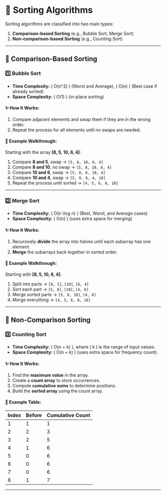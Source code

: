 # 📌 Sorting Algorithms

Sorting algorithms are classified into two main types:

1. **Comparison-based Sorting** (e.g., Bubble Sort, Merge Sort)
2. **Non-comparison-based Sorting** (e.g., Counting Sort)

---

## 🔄 Comparison-Based Sorting

### 1️⃣ Bubble Sort
- **Time Complexity:** \( O(n^2) \) (Worst and Average), \( O(n) \) (Best case if already sorted)
- **Space Complexity:** \( O(1) \) (in-place sorting)

#### ✨ How It Works:
1. Compare adjacent elements and swap them if they are in the wrong order.
2. Repeat the process for all elements until no swaps are needed.

#### 🔹 Example Walkthrough:

Starting with the array **[8, 5, 10, 6, 4]**:

1. Compare **8 and 5**, swap → `[5, 8, 10, 6, 4]`
2. Compare **8 and 10**, no swap → `[5, 8, 10, 6, 4]`
3. Compare **10 and 6**, swap → `[5, 8, 6, 10, 4]`
4. Compare **10 and 4**, swap → `[5, 8, 6, 4, 10]`
5. Repeat the process until sorted → `[4, 5, 6, 8, 10]`

---

### 2️⃣ Merge Sort
- **Time Complexity:** \( O(n \log n) \) (Best, Worst, and Average cases)
- **Space Complexity:** \( O(n) \) (uses extra space for merging)

#### ✨ How It Works:
1. Recursively **divide** the array into halves until each subarray has one element.
2. **Merge** the subarrays back together in sorted order.

#### 🔹 Example Walkthrough:

Starting with **[8, 5, 10, 6, 4]**:

1. Split into parts → `[8, 5]`, `[10]`, `[6, 4]`
2. Sort each part → `[5, 8]`, `[10]`, `[4, 6]`
3. Merge sorted parts → `[5, 8, 10]`, `[4, 6]`
4. Merge everything → `[4, 5, 6, 8, 10]`

---

## 🚀 Non-Comparison Sorting

### 3️⃣ Counting Sort
- **Time Complexity:** \( O(n + k) \), where \( k \) is the range of input values.
- **Space Complexity:** \( O(n + k) \) (uses extra space for frequency count).

#### ✨ How It Works:
1. Find the **maximum value** in the array.
2. Create a **count array** to store occurrences.
3. Compute **cumulative sums** to determine positions.
4. Build the **sorted array** using the count array.

#### 🔹 Example Table:

| Index | Before | Cumulative Count |
|--------|---------|----------------|
| 1      | 1       | 1              |
| 2      | 2       | 3              |
| 3      | 2       | 5              |
| 4      | 1       | 6              |
| 5      | 0       | 6              |
| 6      | 0       | 6              |
| 7      | 0       | 6              |
| 8      | 1       | 7              |

---
